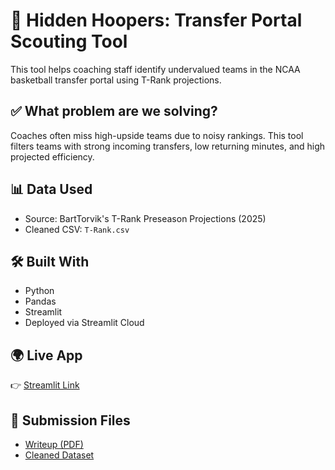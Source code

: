 # 🏀 Hidden Hoopers: Transfer Portal Scouting Tool

This tool helps coaching staff identify undervalued teams in the NCAA basketball transfer portal using T-Rank projections.

## ✅ What problem are we solving?
Coaches often miss high-upside teams due to noisy rankings. This tool filters teams with strong incoming transfers, low returning minutes, and high projected efficiency.

## 📊 Data Used
- Source: BartTorvik's T-Rank Preseason Projections (2025)
- Cleaned CSV: `T-Rank.csv`

## 🛠 Built With
- Python
- Pandas
- Streamlit
- Deployed via Streamlit Cloud

## 🌍 Live App
👉 [Streamlit Link](https://basketball-analytics-project2-mauli-patel.streamlit.app)

## 📎 Submission Files
- [Writeup (PDF)](pdf/writeup.pdf)
- [Cleaned Dataset](data/T-Rank.csv)
